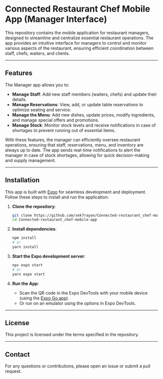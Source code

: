 # Connected Restaurant Chef Mobile App (Manager Interface)

This repository contains the mobile application for restaurant managers, designed to streamline and centralize essential restaurant operations. The app provides an intuitive interface for managers to control and monitor various aspects of the restaurant, ensuring efficient coordination between staff, chefs, waiters, and clients.

---

## Features

The Manager app allows you to:
- **Manage Staff**: Add new staff members (waiters, chefs) and update their details.
- **Manage Reservations**: View, add, or update table reservations to optimize seating and service.
- **Manage the Menu**: Add new dishes, update prices, modify ingredients, and manage special offers and promotions.
- **Manage Stock**: Monitor stock levels and receive notifications in case of shortages to prevent running out of essential items.

With these features, the manager can efficiently oversee restaurant operations, ensuring that staff, reservations, menu, and inventory are always up to date. The app sends real-time notifications to alert the manager in case of stock shortages, allowing for quick decision-making and supply management.

---

## Installation

This app is built with [Expo](https://expo.dev/) for seamless development and deployment.  
Follow these steps to install and run the application:

1. **Clone the repository**:
    ```bash
    git clone https://github.com/sek7rayan/Connected-restaurant_chef-mobile-app.git
    cd Connected-restaurant_chef-mobile-app
    ```

2. **Install dependencies**:
    ```bash
    npm install
    # or
    yarn install
    ```

3. **Start the Expo development server**:
    ```bash
    npx expo start
    # or
    yarn expo start
    ```

4. **Run the App**:
    - Scan the QR code in the Expo DevTools with your mobile device (using the [Expo Go app](https://expo.dev/client)).
    - Or run on an emulator using the options in Expo DevTools.

---

## License

This project is licensed under the terms specified in the repository.

---

## Contact

For any questions or contributions, please open an issue or submit a pull request.
